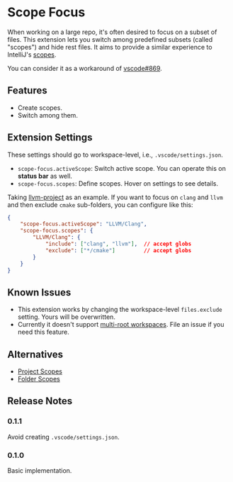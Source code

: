 # Scope Focus

When working on a large repo, it's often desired to focus on a subset of files. This extension lets you switch among predefined subsets (called "scopes") and hide rest files. It aims to provide a similar experience to IntelliJ's [scopes](https://www.jetbrains.com/help/idea/settings-scopes.html).

You can consider it as a workaround of [vscode#869](https://github.com/microsoft/vscode/issues/869).

## Features

- Create scopes.
- Switch among them.

## Extension Settings

These settings should go to workspace-level, i.e., `.vscode/settings.json`.

- `scope-focus.activeScope`: Switch active scope. You can operate this on **status bar** as well.
- `scope-focus.scopes`: Define scopes. Hover on settings to see details.

Taking [llvm-project](https://github.com/llvm/llvm-project) as an example. If you want to focus on `clang` and `llvm` and then exclude `cmake` sub-folders, you can configure like this:

```json
{
    "scope-focus.activeScope": "LLVM/Clang",
    "scope-focus.scopes": {
        "LLVM/Clang": {
            "include": ["clang", "llvm"],  // accept globs
            "exclude": ["*/cmake"]         // accept globs
        }
    }
}
```

## Known Issues

- This extension works by changing the workspace-level `files.exclude` setting. Yours will be overwritten.
- Currently it doesn't support [multi-root workspaces](https://code.visualstudio.com/docs/editor/multi-root-workspaces). File an issue if you need this feature.

## Alternatives

- [Project Scopes](https://marketplace.visualstudio.com/items?itemName=cfcluan.project-scopes)
- [Folder Scopes](https://marketplace.visualstudio.com/items?itemName=bartosz-dude.folder-scopes)

## Release Notes

### 0.1.1

Avoid creating `.vscode/settings.json`.

### 0.1.0

Basic implementation.
